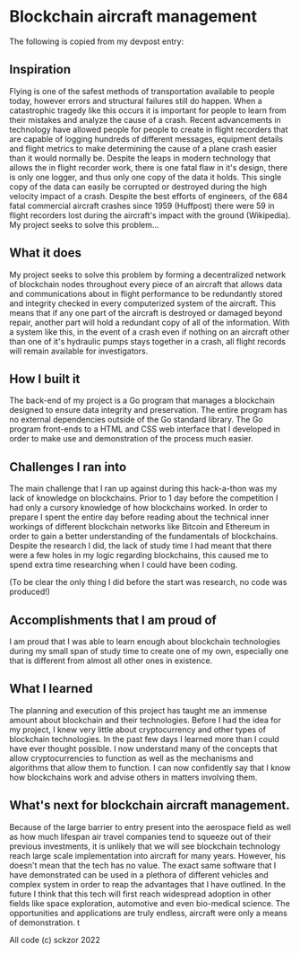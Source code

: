# Blockchain aircraft management

The following is copied from my devpost entry: 

## Inspiration
Flying is one of the safest methods of transportation available to people today, however errors and structural failures still do happen.  When a catastrophic tragedy like this occurs it is important for people to learn from their mistakes and analyze the cause of a crash.  Recent advancements in technology have allowed people for people to create in flight recorders that are capable of logging hundreds of different messages, equipment details and flight metrics to make determining the cause of a plane crash easier than it would normally be.  Despite the leaps in modern technology that allows the in flight recorder work, there is one fatal flaw in it's design, there is only one logger, and thus only one copy of the data it holds.  This single copy of the data can easily be corrupted or destroyed during the high velocity impact of a crash.  Despite the best efforts of engineers, of the 684 fatal commercial aircraft crashes since 1959 (Huffpost) there were 59 in flight recorders lost during the aircraft's impact with the ground (Wikipedia).   My project seeks to solve this problem...

## What it does
My project seeks to solve this problem by forming a decentralized network of blockchain nodes throughout every piece of an aircraft that allows data and communications about in flight performance to be redundantly stored and integrity checked in every computerized system of the aircraft.  This means that if any one part of the aircraft is destroyed or damaged beyond repair, another part will hold a redundant copy of all of the information.  With a system like this, in the event of a crash even if nothing on an aircraft other than one of it's hydraulic pumps stays together in a crash, all flight records will remain available for investigators.

## How I built it
The back-end of my project is a Go program that manages a blockchain designed to ensure data integrity and preservation.  The entire program has no external dependencies outside of the Go standard library.  The Go program front-ends to a HTML and CSS web interface that I developed in order to make use and demonstration of the process much easier.

## Challenges I ran into
The main challenge that I ran up against during this hack-a-thon was my lack of knowledge on blockchains.  Prior to 1 day before the competition I had only a cursory knowledge of how blockchains worked.  In order to prepare I spent the entire day before reading about the technical inner workings of different blockchain networks like Bitcoin and Ethereum in order to gain a better understanding of the fundamentals of blockchains.  Despite the research I did, the lack of study time I had meant that there were a few holes in my logic regarding blockchains, this caused me to spend extra time researching when I could have been coding.

(To be clear the only thing I did before the start was research, no code was produced!)

## Accomplishments that I am proud of
I am proud that I was able to learn enough about blockchain technologies during my small span of study time to create one of my own, especially one that is different from almost all other ones in existence.

## What I learned
The planning and execution of this project has taught me an immense amount about blockchain and their technologies.  Before I had the idea for my project, I knew very little about cryptocurrency and other types of blockchain technologies.  In the past few days I learned more than I could have ever thought possible.  I now understand many of the concepts that allow cryptocurrencies to function as well as the mechanisms and algorithms that allow them to function.  I can now confidently say that I know how blockchains work and advise others in matters involving them.

## What's next for blockchain aircraft management.
Because of the large barrier to entry present into the aerospace field as well as how much lifespan air travel companies tend to squeeze out of their previous investments, it is unlikely that we will see blockchain technology reach large scale implementation into aircraft for many years.  However, his doesn't mean that the tech has no value.  The exact same software that I have demonstrated can be used in a plethora of different vehicles and complex system in order to reap the advantages that I have outlined.  In the future I think that this tech will first reach widespread adoption in other fields like space exploration, automotive and even bio-medical science.  The opportunities and applications are truly endless, aircraft were only a means of demonstration.
t

All code (c) sckzor 2022
